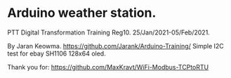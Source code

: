 # Arduino weather station.
PTT Digital Transformation Training Reg10. 
25/Jan/2021-05/Feb/2021.


By Jaran Keowma. 
https://github.com/Jarank/Arduino-Training/
Simple I2C test for ebay SH1106 128x64 oled.

Thank you for:
https://github.com/MaxKravt/WiFi-Modbus-TCPtoRTU


